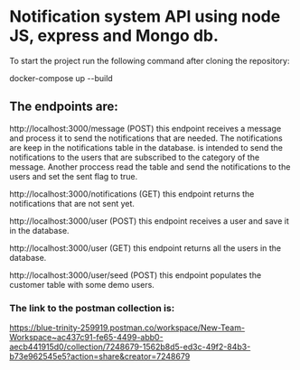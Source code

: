 # Notification system API using node JS, express and Mongo db.


To start the project run the following command after cloning the repository:


docker-compose up --build

## The endpoints are:
http://localhost:3000/message (POST) this endpoint receives a message and process it to send the notifications that are needed.
The notifications are keep in the notifications table in the database.
is intended to send the notifications to the users that are subscribed to the category of the message. Another proccess read the table and send the notifications to the users and set the sent flag to true.

http://localhost:3000/notifications (GET) this endpoint returns the notifications that are not sent yet.

http://localhost:3000/user (POST) this endpoint receives a user and save it in the database.

http://localhost:3000/user (GET) this endpoint returns all the users in the database.

http://localhost:3000/user/seed (POST) this endpoint populates the customer table with some demo users.

### The link to the postman collection is:
https://blue-trinity-259919.postman.co/workspace/New-Team-Workspace~ac437c91-fe65-4499-abb0-aecb441915d0/collection/7248679-1562b8d5-ed3c-49f2-84b3-b73e962545e5?action=share&creator=7248679

